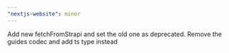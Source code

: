 ```yaml
---
"nextjs-website": minor
---
```


Add new fetchFromStrapi and set the old one as deprecated. Remove the guides codec and add ts type instead
